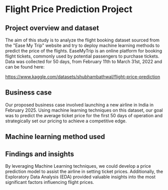 # Flight Price Prediction Project

## Project overview and dataset
The aim of this study is to analyze the flight booking dataset sourced from the "Ease My Trip" website and try to deploy machine learning methods to predict the price of the flights. EaseMyTrip is an online platform for booking flight tickets, commonly used by potential passengers to purchase tickets. Data was collected for 50 days, from February 11th to March 31st, 2022 and can be found here:

https://www.kaggle.com/datasets/shubhambathwal/flight-price-prediction

## Business case
Our proposed business case involved launching a new airline in India in February 2025. Using machine learning techniques on this dataset, our goal was to predict the average ticket price for the first 50 days of operation and strategically set our pricing to achieve a competitive edge.

## Machine learning method used


## Findings and insights
By leveraging Machine Learning techniques, we could develop a price prediction model to assist the airline in setting ticket prices. Additionally, the Exploratory Data Analysis (EDA) provided valuable insights into the most significant factors influencing flight prices.